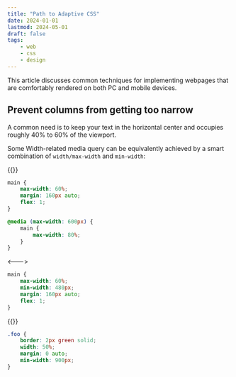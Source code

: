 ```yaml
---
title: "Path to Adaptive CSS"
date: 2024-01-01
lastmod: 2024-05-01
draft: false
tags:
    - web
    - css
    - design
---
```


This article discusses common techniques for implementing webpages that are comfortably rendered on both PC and mobile devices.

## Prevent columns from getting too narrow

A common need is to keep your text in the horizontal center and occupies roughly 40% to 60% of the viewport.

Some Width-related media query can be equivalently achieved by a smart combination of `width/max-width` and `min-width`:


{{<columns>}}

```css {lineNos=inline}
main {
    max-width: 60%;
    margin: 160px auto;
    flex: 1;
}

@media (max-width: 600px) {
    main {
        max-width: 80%;
    }
}
```
<--->

```css
main {
    max-width: 60%;
    min-width: 480px;
    margin: 160px auto;
    flex: 1;
}
```

{{</columns>}}


```css
.foo {
    border: 2px green solid;
    width: 50%;
    margin: 0 auto;
    min-width: 900px;
}
```

## 